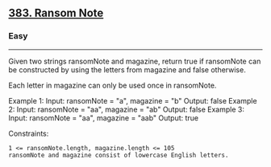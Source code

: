 <h2><a href="https://leetcode.com/problems/ransom-note/">383. Ransom Note</a></h2><h3>Easy</h3><hr>Given two strings ransomNote and magazine, return true if ransomNote can be constructed by using the letters from magazine and false otherwise.

Each letter in magazine can only be used once in ransomNote.

Example 1:
Input: ransomNote = "a", magazine = "b"
Output: false
Example 2:
Input: ransomNote = "aa", magazine = "ab"
Output: false
Example 3:
Input: ransomNote = "aa", magazine = "aab"
Output: true

Constraints:

    1 <= ransomNote.length, magazine.length <= 105
    ransomNote and magazine consist of lowercase English letters.
